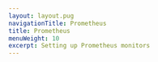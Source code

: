 ```yaml
---
layout: layout.pug
navigationTitle: Prometheus
title: Prometheus
menuWeight: 10
excerpt: Setting up Prometheus monitors
---
```

